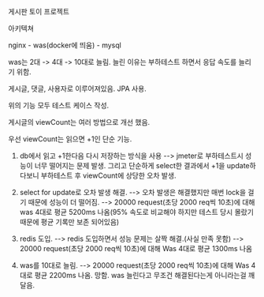게시판 토이 프로젝트

아키텍쳐

nginx - was(docker에 띄움) - mysql

was는 2대 -> 4대 -> 10대로 늘림.
늘린 이유는 부하테스트 하면서 응답 속도를 늘리기 위함.



게시글, 댓글, 사용자로 이루어져있음.
JPA 사용.

위의 기능 모두 테스트 케이스 작성.

게시글의 viewCount는 여러 방법으로 개선 했음.

우선 viewCount는 읽으면 +1인 단순 기능.

1. db에서 읽고 +1한다음 다시 저장하는 방식을 사용
--> jmeter로 부하테스트시 성능이 너무 떨어지는 문제 발생. 그리고 단순하게 select한 결과에서 +1을 update하다보니 부하테스트 후 viewCount에 상당한 오차 발생.

2. select for update로 오차 발생 해결.
--> 오차 발생은 해결했지만 매번 lock을 걸기 때문에 성능이 더 떨어짐.
--> 20000 request(초당 2000 req씩 10초)에 대해 was 4대로 평균 5200ms 나옴(95% 속도로 비교해야 하지만 테스트 당시 몰랐기 때문에 평균 기록만 보존 되어있음)

3. redis 도입.
--> redis 도입하면서 성능 문제는 살짝 해결.(사실 만족 못함)
--> 20000 request(초당 2000 req씩 10초)에 대해 Was 4대로 평균 1300ms 나옴

4. was를 10대로 늘림.
--> 20000 request(초당 2000 req씩 10초)에 대해 Was 4대로 평균 2200ms 나옴. 망함. was 늘린다고 무조건 해결된다는게 아니라는걸 깨달음.
